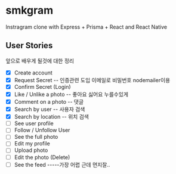 # smkgram
Instragram clone with Express + Prisma + React and React Native

## User Stories
앞으로 배우게 될것에 대한 정리
- [X] Create account
- [X] Request Secret    -- 인증관련 도입 이메일로 비밀번호 nodemailer이용
- [X] Confirm Secret (Login)
- [X] Like / Unlike a photo -- 좋아요 싫어요 누를수있게
- [X] Comment on a photo    -- 댓글
- [X] Search by user        -- 사용자 검색
- [X] Search by location    -- 위치 검색
- [ ] See user profile
- [ ] Follow / Unfollow User 
- [ ] See the full photo
- [ ] Edit my profile
- [ ] Upload photo
- [ ] Edit the photo (Delete)
- [ ] See the feed   -----가장 어렵 근데 먼지잘..